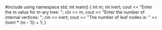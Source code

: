 #include <iostream>
using namespace std;
int main()
{
    int m;
    int ivert;
    cout << "Enter the m value for m-ary tree: ";
    cin >> m;
    cout << "Enter the number of internal vertices: ";
    cin >> ivert;
    cout << "The number of leaf nodes is: " << (ivert * (m - 1)) + 1;
}
